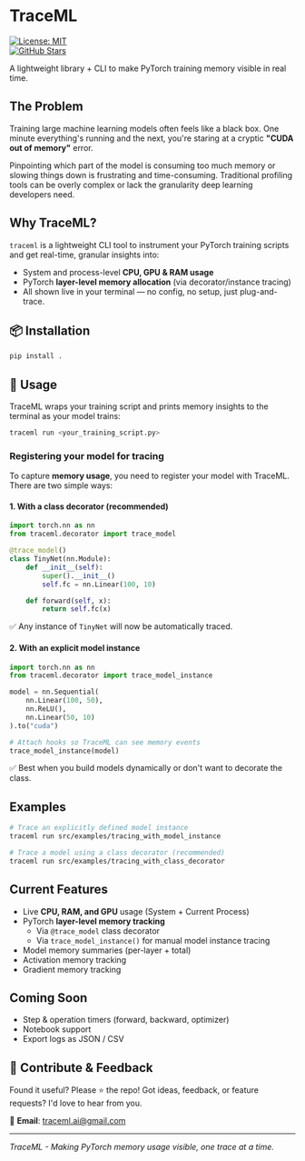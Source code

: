 # TraceML

[![License: MIT](https://img.shields.io/badge/License-MIT-yellow.svg)](https://opensource.org/licenses/MIT)  
[![GitHub Stars](https://img.shields.io/github/stars/abhinavsriva/trace_ml?style=social)](https://github.com/traceml-ai/traceml/stargazers)


 A lightweight library + CLI to make PyTorch training memory visible in real time.

## The Problem

Training large machine learning models often feels like a black box. One minute everything's running and the next, you're staring at a cryptic **"CUDA out of memory"** error.

Pinpointing which part of the model is consuming too much memory or slowing things down is frustrating and time-consuming. Traditional profiling tools can be overly complex or lack the granularity deep learning developers need.

## Why TraceML?

`traceml` is a lightweight CLI tool to instrument your PyTorch training scripts and get real-time, granular insights into:

- System and process-level **CPU, GPU & RAM usage**
- PyTorch **layer-level memory allocation** (via decorator/instance tracing)
- All shown live in your terminal — no config, no setup, just plug-and-trace.

## 📦 Installation

```bash
pip install .
```

## 🚀 Usage

TraceML wraps your training script and prints memory insights to the terminal as your model trains:

```bash
traceml run <your_training_script.py>
```

### Registering your model for tracing

To capture **memory usage**, you need to register your model with TraceML. There are two simple ways:

#### 1. With a class decorator (recommended)

```python
import torch.nn as nn
from traceml.decorator import trace_model

@trace_model()
class TinyNet(nn.Module):
    def __init__(self):
        super().__init__()
        self.fc = nn.Linear(100, 10)

    def forward(self, x):
        return self.fc(x)
```

✅ Any instance of `TinyNet` will now be automatically traced.

#### 2. With an explicit model instance

```python
import torch.nn as nn
from traceml.decorator import trace_model_instance

model = nn.Sequential(
    nn.Linear(100, 50),
    nn.ReLU(),
    nn.Linear(50, 10)
).to("cuda")

# Attach hooks so TraceML can see memory events
trace_model_instance(model)
```

✅ Best when you build models dynamically or don't want to decorate the class.

## Examples

```bash
# Trace an explicitly defined model instance
traceml run src/examples/tracing_with_model_instance

# Trace a model using a class decorator (recommended)
traceml run src/examples/tracing_with_class_decorator
```

## Current Features

- Live **CPU, RAM, and GPU** usage (System + Current Process)
- PyTorch **layer-level memory tracking**
  - Via `@trace_model` class decorator
  - Via `trace_model_instance()` for manual model instance tracing
- Model memory summaries (per-layer + total)
- Activation memory tracking
- Gradient memory tracking

## Coming Soon

- Step & operation timers (forward, backward, optimizer)
- Notebook support
- Export logs as JSON / CSV

## 🙌 Contribute & Feedback

Found it useful? Please ⭐ the repo! Got ideas, feedback, or feature requests? I'd love to hear from you.

📧 **Email**: traceml.ai@gmail.com

---

*TraceML - Making PyTorch memory usage visible, one trace at a time.*
